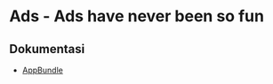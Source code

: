 Ads - Ads have never been so fun
===

## Dokumentasi
* [AppBundle](https://bitbucket.org/wlzch/ads/src/master/src/Ads/AppBundle/Resources/doc)
